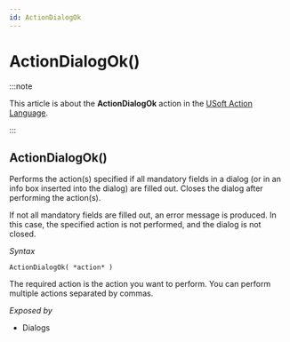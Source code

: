 ```yaml
---
id: ActionDialogOk
---
```


# ActionDialogOk()




:::note

This article is about the **ActionDialogOk** action in the [USoft Action Language](/Task_flow/Action_Language_reference/USoft_Action_Language.md).

:::

## **ActionDialogOk()**

Performs the action(s) specified if all mandatory fields in a dialog (or in an info box inserted into the dialog) are filled out. Closes the dialog after performing the action(s).

If not all mandatory fields are filled out, an error message is produced. In this case, the specified action is not performed, and the dialog is not closed.

*Syntax*

```
ActionDialogOk( *action* )
```

The required action is the action you want to perform. You can perform multiple actions separated by commas.

*Exposed by*

- Dialogs